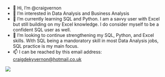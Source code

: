 - 👋 Hi, I’m @craigvernon
- 👀 I’m interested in Data Analysis and Business Analysis
- 🌱 I’m currently learning SQL and Python. I am a savvy user with Excel but still building on my Excel knowledge. I do consider myself to be a confident SQL user as well.
- 💞️ I’m looking to continue strengthening my SQL, Python, and Excel skills. With SQL being a mandoratory skill in most Data Analysis jobs, SQL practice is my main focus.  
- 📫 I can be reached by this email address: craigdekyvernon@hotmail.co.uk

<img src = "https://github-readme-stats.vercel.app/api?username=craigvernon&&show_icons=true&title_color=ffffff&icon_color=bb2acf&text_color=daf7dc&bg_color=151515">



